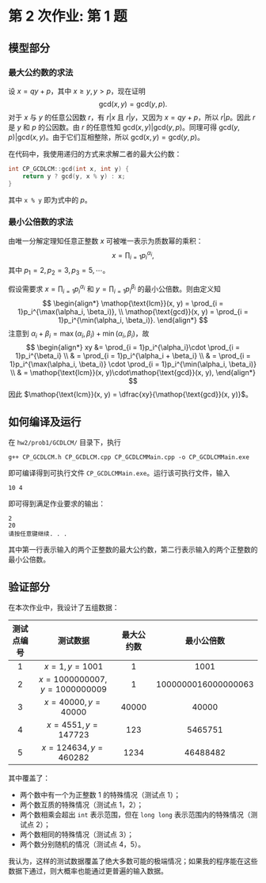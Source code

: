 # 第 2 次作业: 第 1 题

## 模型部分

### 最大公约数的求法

设 $x = qy + p$，其中 $x \ge y, y > p$，现在证明
$$
\mathop{\text{gcd}}(x, y) = \mathop{\text{gcd}}(y, p).
$$
对于 $x$ 与 $y$ 的任意公因数 $r$，有 $r | x$ 且 $r | y$，又因为 $x = qy + p$，所以 $r|p$。因此 $r$ 是 $y$ 和 $p$ 的公因数。由 $r$ 的任意性知 $\mathop{\text{gcd}}(x, y) | \mathop{\text{gcd}}(y, p)$。同理可得 $\mathop{\text{gcd}}(y, p) | \mathop{\text{gcd}}(x, y)$。由于它们互相整除，所以 $\mathop{\text{gcd}}(x, y) = \mathop{\text{gcd}}(y, p)$。

在代码中，我使用递归的方式来求解二者的最大公约数：

```cpp
int CP_GCDLCM::gcd(int x, int y) {
    return y ? gcd(y, x % y) : x;
}
```

其中 `x % y` 即为式中的 $p$。

### 最小公倍数的求法

由唯一分解定理知任意正整数 $x$ 可被唯一表示为质数幂的乘积：
$$
x = \prod_{i = 1}p_i^{\alpha_i},
$$
其中 $p_1 = 2, p_2 = 3, p_3 = 5, \cdots$。

假设需要求 $x = \prod_{i = 1}p_i^{\alpha_i}$ 和 $y = \prod_{i = 1}p_i^{\beta_i}$ 的最小公倍数。则由定义知
$$
\begin{align*}
\mathop{\text{lcm}}(x, y) = \prod_{i = 1}p_i^{\max(\alpha_i, \beta_i)}, \\
\mathop{\text{gcd}}(x, y) = \prod_{i = 1}p_i^{\min(\alpha_i, \beta_i)}.
\end{align*}
$$
注意到 $\alpha_i + \beta_i = \max(\alpha_i, \beta_i) + \min(\alpha_i, \beta_i)$，故
$$
\begin{align*}
xy &= \prod_{i = 1}p_i^{\alpha_i}\cdot \prod_{i = 1}p_i^{\beta_i} \\
& = \prod_{i = 1}p_i^{\alpha_i + \beta_i} \\
& = \prod_{i = 1}p_i^{\max(\alpha_i, \beta_i)} \cdot \prod_{i = 1}p_i^{\min(\alpha_i, \beta_i)} \\
& = \mathop{\text{lcm}}(x, y)\cdot\mathop{\text{gcd}}(x, y),
\end{align*}
$$
因此 $\mathop{\text{lcm}}(x, y) = \dfrac{xy}{\mathop{\text{gcd}}(x, y)}$。

## 如何编译及运行

在 `hw2/prob1/GCDLCM/` 目录下，执行

```
g++ CP_GCDLCM.h CP_GCDLCM.cpp CP_GCDLCMMain.cpp -o CP_GCDLCMMain.exe
```

即可编译得到可执行文件 `CP_GCDLCMMain.exe`。运行该可执行文件，输入

```
10 4
```

即可得到满足作业要求的输出：

```
2
20
请按任意键继续. . . 
```

其中第一行表示输入的两个正整数的最大公约数，第二行表示输入的两个正整数的最小公倍数。

## 验证部分

在本次作业中，我设计了五组数据：

| 测试点编号 |             测试数据             | 最大公约数 |      最小公倍数       |
| :--------: | :------------------------------: | :--------: | :-------------------: |
|     1      |        $x = 1, y = 1001$         |    $1$     |        $1001$         |
|     2      | $x = 1000000007, y = 1000000009$ |    $1$     | $1000000016000000063$ |
|     3      |      $x = 40000, y = 40000$      |  $40000$   |        $40000$        |
|     4      |      $x = 4551, y = 147723$      |   $123$    |       $5465751$       |
|     5      |     $x = 124634, y = 460282$     |   $1234$   |      $46488482$       |

其中覆盖了：

- 两个数中有一个为正整数 $1$ 的特殊情况（测试点 1）；
- 两个数互质的特殊情况（测试点 1，2）；
- 两个数相乘会超出 `int` 表示范围，但在 `long long` 表示范围内的特殊情况（测试点 2）；
- 两个数相同的特殊情况（测试点 3）；
- 两个数分别随机的情况（测试点 4，5）。

我认为，这样的测试数据覆盖了绝大多数可能的极端情况；如果我的程序能在这些数据下通过，则大概率也能通过更普遍的输入数据。